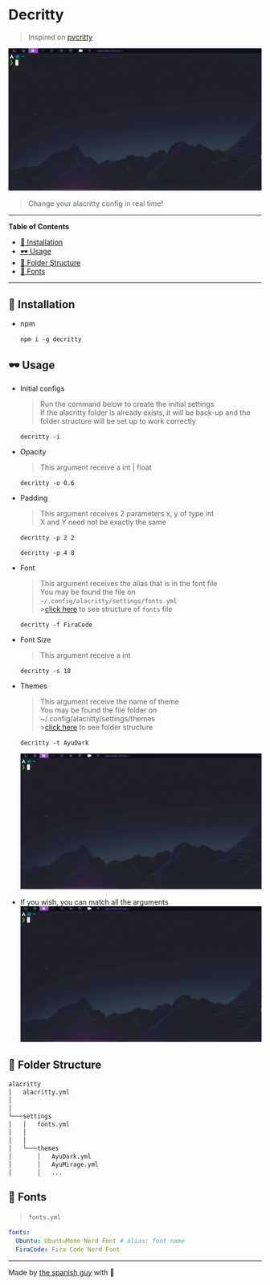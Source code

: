 # Decritty

> Inspired on [pycritty](https://github.com/antoniosarosi/pycritty)

![imagem](./.screenshots/argumentos.gif)

> Change your alacritty config in real time!<br>

---

**Table of Contents**

- [:wrench: Installation](#:wrench:-installation)
- [:dark_sunglasses: Usage](#:dark_sunglasses:-usage)
- [:file_folder: Folder Structure](#:file_folder:-folder-structure)
- [:pencil: Fonts](#:pencil:-fonts)

---

## :wrench: Installation

- npm

  ```shell
  npm i -g decritty
  ```

## :dark_sunglasses: Usage

- Initial configs

  > Run the command below to create the initial settings<br>
  > If the alacritty folder is already exists, it will be back-up and the folder structure will be set up to work correctly

  ```shell
  decritty -i
  ```

- Opacity

  > This argument receive a int | float

  ```shell
  decritty -o 0.6
  ```

- Padding

  > This argument receives 2 parameters x, y of type int<br>
  > X and Y need not be exactly the same

  ```shell
  decritty -p 2 2
  ```

  ```shell
  decritty -p 4 8
  ```

- Font

  > This argument receives the alias that is in the font file<br>
  > You may be found the file on `~/.config/alacritty/settings/fonts.yml`<br> >[click here](#:pencil:-fonts) to see structure of `fonts` file

  ```shell
  decritty -f FiraCode
  ```

- Font Size

  > This argument receive a int

  ```shell
  decritty -s 18
  ```

- Themes

  > This argument receive the name of theme<br>
  > You may be found the file folder on ~/.config/alacritty/settings/themes<br> >[click here](#:file_folder:-folder-structure) to see folder structure

  ```shell
  decritty -t AyuDark
  ```

  ![imagem](./.screenshots/temas.gif)

- If you wish, you can match all the arguments
  ![imagem](./.screenshots/argumentos.gif)

## :file_folder: Folder Structure

```
alacritty
│   alacritty.yml
│
│
└───settings
│   │   fonts.yml
│   │
│   │
│   └───themes
│       │   AyuDark.yml
│       │   AyuMirage.yml
│       │   ...
```

## :pencil: Fonts

> `fonts.yml`

```yaml
fonts:
  Ubuntu: UbuntuMono Nerd Font # alias: font name
  FiraCode: Fira Code Nerd Font
```

---

Made by [the spanish guy](https://github.com/the-spanish-guy) with :purple_heart:
